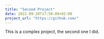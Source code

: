 ```yaml
---
title: "Second Project"
date: 2022-09-20T17:50:09+02:00
project_url: "https://github.com/"
---
```


This is a complex project, the second one I did.
